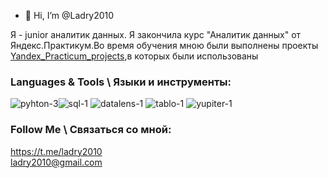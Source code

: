 - 👋 Hi, I’m @Ladry2010


Я - junior аналитик данных. Я закончила курс "Аналитик данных" от Яндекс.Практикум.Во время обучения мною были выполнены проекты   [Yandex_Practicum_projects](https://github.com/Ladry2010/Yandex_Practicum_projects),в которых были использованы

### Languages & Tools \ Языки и инструменты:

![pyhton-3][image1]![sql-1][image6]         ![datalens-1][image3]              ![tablo-1][image2]    ![yupiter-1][image4]

   
  
 




 
### Follow Me \ Связаться со мной:
  
https://t.me/ladry2010   
[ladry2010@gmail.com](https://mail.google.com/mail/u/0/?fs=1&tf=cm&source=mailto&to=ladry2010@gmail.com)


[image7]:https://github.com/Ladry2010/introduce/assets/156521640/c85792c5-d38a-45fc-a257-21b095458005

[image8]:https://github.com/Ladry2010/Ladry2010/assets/156521640/6e39e197-00af-420a-88da-7c80cb96bab2


[image1]:https://github.com/Ladry2010/introduce/assets/156521640/65d468ce-caa6-4d82-8d5a-f131486ae149
[image2]:https://github.com/Ladry2010/introduce/assets/156521640/55b560fd-a952-41c7-bd9c-7bb136f41bd7
[image3]:https://github.com/Ladry2010/introduce/assets/156521640/b27b921c-1882-4601-9a88-7621f25de69a
[image4]:https://github.com/Ladry2010/introduce/assets/156521640/a477ecc0-90a9-40db-aa43-79b35570649b
[image5]:https://github.com/Ladry2010/introduce/assets/156521640/9fa0a430-292a-4ebd-9915-bb97c7c2d444
[image6]:https://github.com/Ladry2010/introduce/assets/156521640/bf8ae51c-bfaa-43c3-a3f1-27b2771f899e


